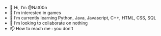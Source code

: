
- 👋 Hi, I’m @Nat00n
- 👀 I’m interested in games
- 🌱 I’m currently learning Python, Java, Javascript, C++, HTML, CSS, SQL
- 💞️ I’m looking to collaborate on nothing
- 📫 How to reach me : you don't
